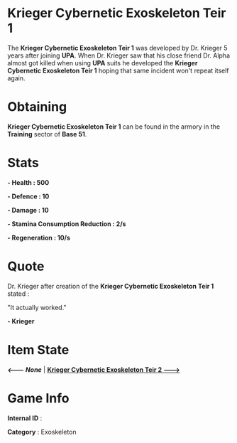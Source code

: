 # Krieger Cybernetic Exoskeleton Teir 1

The **Krieger Cybernetic Exoskeleton Teir 1** was developed by Dr. Krieger 5 years after joining **UPA**. When Dr. Krieger saw that his close friend Dr. Alpha almost got killed when using **UPA** suits he developed the **Krieger Cybernetic Exoskeleton Teir 1** hoping that same incident won't repeat itself again.

# Obtaining

**Krieger Cybernetic Exoskeleton Teir 1** can be found in the armory in the **Training** sector of **Base 51**.

# Stats

**- Health : 500**

**- Defence : 10**

**- Damage : 10**

**- Stamina Consumption Reduction : 2/s**

**- Regeneration : 10/s**

# Quote

Dr. Krieger after creation of the **Krieger Cybernetic Exoskeleton Teir 1** stated :

"It actually worked."

**- Krieger**

# Item State

***<--- None*** | [**Krieger Cybernetic Exoskeleton Teir 2 --->**](https://github.com/AlphaMC0/Lone-Martian/blob/main/Armor/Krieger%20Cybernetic%20Exoskeleton%20Teir%202.md)

# Game Info

**Internal ID** : 

**Category** : Exoskeleton
